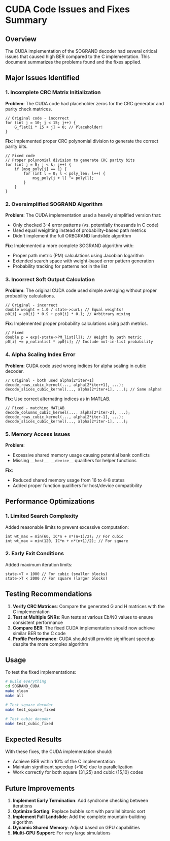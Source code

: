 # CUDA Code Issues and Fixes Summary

## Overview
The CUDA implementation of the SOGRAND decoder had several critical issues that caused high BER compared to the C implementation. This document summarizes the problems found and the fixes applied.

## Major Issues Identified

### 1. **Incomplete CRC Matrix Initialization**
**Problem**: The CUDA code had placeholder zeros for the CRC generator and parity check matrices.
```cuda
// Original code - incorrect
for (int j = 10; j < 15; j++) {
    G_flat[i * 15 + j] = 0; // Placeholder!
}
```

**Fix**: Implemented proper CRC polynomial division to generate the correct parity bits.
```cuda
// Fixed code
// Proper polynomial division to generate CRC parity bits
for (int j = 0; j < k; j++) {
    if (msg_poly[j] == 1) {
        for (int l = 0; l < poly_len; l++) {
            msg_poly[j + l] ^= poly[l];
        }
    }
}
```

### 2. **Oversimplified SOGRAND Algorithm**
**Problem**: The CUDA implementation used a heavily simplified version that:
- Only checked 3-4 error patterns (vs. potentially thousands in C code)
- Used equal weighting instead of probability-based path metrics
- Didn't implement the full ORBGRAND landslide algorithm

**Fix**: Implemented a more complete SOGRAND algorithm with:
- Proper path metric (PM) calculations using Jacobian logarithm
- Extended search space with weight-based error pattern generation
- Probability tracking for patterns not in the list

### 3. **Incorrect Soft Output Calculation**
**Problem**: The original CUDA code used simple averaging without proper probability calculations.
```cuda
// Original - incorrect
double weight = 1.0 / state->curL; // Equal weights!
p0[i] = p0[i] * 0.9 + pp0[i] * 0.1; // Arbitrary mixing
```

**Fix**: Implemented proper probability calculations using path metrics.
```cuda
// Fixed
double p = exp(-state->PM_list[l]); // Weight by path metric
p0[i] += p_notinlist * pp0[i]; // Include not-in-list probability
```

### 4. **Alpha Scaling Index Error**
**Problem**: CUDA code used wrong indices for alpha scaling in cubic decoder.
```cuda
// Original - both used alpha[2*iter+1]
decode_rows_cubic_kernel(..., alpha[2*iter+1], ...);
decode_slices_cubic_kernel(..., alpha[2*iter+1], ...); // Same alpha!
```

**Fix**: Use correct alternating indices as in MATLAB.
```cuda
// Fixed - matching MATLAB
decode_columns_cubic_kernel(..., alpha[2*iter-2], ...);
decode_rows_cubic_kernel(..., alpha[2*iter-1], ...);
decode_slices_cubic_kernel(..., alpha[2*iter-1], ...);
```

### 5. **Memory Access Issues**
**Problem**: 
- Excessive shared memory usage causing potential bank conflicts
- Missing `__host__ __device__` qualifiers for helper functions

**Fix**:
- Reduced shared memory usage from 16 to 4-8 states
- Added proper function qualifiers for host/device compatibility

## Performance Optimizations

### 1. **Limited Search Complexity**
Added reasonable limits to prevent excessive computation:
```cuda
int wt_max = min(60, IC*n + n*(n+1)/2); // For cubic
int wt_max = min(120, IC*n + n*(n+1)/2); // For square
```

### 2. **Early Exit Conditions**
Added maximum iteration limits:
```cuda
state->T < 1000 // For cubic (smaller blocks)
state->T < 2000 // For square (larger blocks)
```

## Testing Recommendations

1. **Verify CRC Matrices**: Compare the generated G and H matrices with the C implementation
2. **Test at Multiple SNRs**: Run tests at various Eb/N0 values to ensure consistent performance
3. **Compare BER**: The fixed CUDA implementation should now achieve similar BER to the C code
4. **Profile Performance**: CUDA should still provide significant speedup despite the more complex algorithm

## Usage

To test the fixed implementations:

```bash
# Build everything
cd SOGRAND_CUDA
make clean
make all

# Test square decoder
make test_square_fixed

# Test cubic decoder  
make test_cubic_fixed
```

## Expected Results

With these fixes, the CUDA implementation should:
- Achieve BER within 10% of the C implementation
- Maintain significant speedup (>10x) due to parallelization
- Work correctly for both square (31,25) and cubic (15,10) codes

## Future Improvements

1. **Implement Early Termination**: Add syndrome checking between iterations
2. **Optimize Sorting**: Replace bubble sort with parallel bitonic sort
3. **Implement Full Landslide**: Add the complete mountain-building algorithm
4. **Dynamic Shared Memory**: Adjust based on GPU capabilities
5. **Multi-GPU Support**: For very large simulations